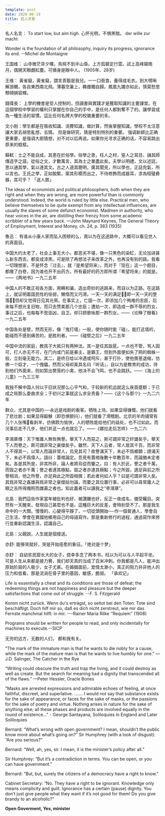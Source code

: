 ```yaml
---
template: post
date: 2020-06-19
title: 拾人牙慧
---
```


名人名言： To start low, but aim high. 心怀光明，不惧黑暗。 der wille zur macht

Wonder is the foundation of all philosophy, inquiry its progress, ignorance its end. --Michel de Montaigne

王国维： 山寺微茫背夕曛，鳥飛不到半山昏。上方孤磬定行雲。試上高峰窺皓月，偶開天眼覷紅塵。可憐身是眼中人。 (1905年、28岁)

王维： 黃雀癡，黃雀癡，謂言青鷇是我兒。一一口銜食，養得成毛衣。到大啁啾解游颺，各自東西南北飛。薄暮空巢上，羇雌獨自歸。鳳凰九雛亦如此，慎莫愁思顦顇損容輝。

錢偉長： 上學的機會是受人控制的，但讀書與實踐才是獲取知識的主要課堂。在這個學校中學習的權利只掌握在你自己的手中，是任何人都剝奪不了的。讓學習成為一種生活的習慣。這比任何名牌大學的校徽重要的多。

文小刚：學生都是在吸收知識、消費知識，做計算，然後掌握知識，學校不太注意讓大家去胡思亂想，去猜。 但是做研究，猜是特別特別的重要。 强调新颖比正确更重要，是强调大胆猜想，对不对以后再说。如果你光寻求正确的话，不容易跳出原来的框框。

蘇軾：士之不能自成，其患在於俗學。俗學之患，枉人之材，窒人之耳目，誦其師傳造字之語，從俗之文，才數萬言，其為士之業盡此矣。夫學以明禮，文以述誌，思以通其學，氣以達其文。古之人道其聰明，廣其聞見，所以學也，正誌完氣，所以言也。王氏之學，正如脫槧，案其形模而出之，不待修飾而成器耳，求為桓璧彜器，其可乎？ 「送人敘」

The ideas of economists and political philosophers, both when they are right and when they are wrong, are more powerful than is commonly understood. Indeed, the world is ruled by little else. Practical men, who believe themselves to be quite exempt from any intellectual influences, are usually the slaves of some defunct economist. Madmen in authority, who hear voices in the air, are distilling their frenzy from some academic scribbler of a few years back. —John Maynard Keynes, The General Theory of Employment, Interest and Money, ch. 24, p. 383 (1935)

魯迅： 有谁从小康人家而坠入困顿的么，我以为在这途路中，大概可以看见世人的真面目。

中国大约太老了，社会上事无大小，都恶劣不堪，像一只黑色的染缸，无论加进甚么新东西去，都变成漆黑。可是除了再想法子来改革之外，也再没有别的路。我看一切理想家，不是怀念『过去』，就『是希望将来』，而对于『现在』这一个题目，都缴了白卷，因为谁也开不出药方。所有最好的药方即所谓『希望将来』的就是。——《两地书》一九二五年

中国人的不敢正视各方面，用瞒和骗，造出奇妙的逃路来，而自以为正路。在这路上，就证明着国民性的怯弱，懒惰而又巧滑。一天一天的满足，即一天一天的堕落，但却又觉得日见其光荣。在事实上，亡国一次，即添加几个殉难的忠臣，后来每不想光复旧物，而只去赞美那几个忠臣；遭劫一次，即造成一群不辱的烈女，事过之后，也每每不思惩凶，自卫，却只顾歌咏那一群烈女。——《论睁了眼看》一九二五年

中国各处是壁，然而无形，像『鬼打墙』一般，使你随时能『碰』，能打这墙的，能碰而不感到痛苦的，是胜利者。——《碰壁之后》一九二五年

中国中流的家庭，教孩子大抵只有两种法。其一是任其跋扈，一点也不管，骂人固可，打人亦无不可，在门内或门前是暴主，是霸王，但到外面便如失了网的蜘蛛一般，立刻毫无能力。其二，是终日给以冷遇或呵斥，甚于打扑，使他畏葸退缩，彷佛一个奴才，一个傀儡，然而父母却美其名曰『听话』，自以为是教育的成功，待到他们外面来，则如暂出樊笼的小禽，他决不会飞鸣，也不会跳跃。——《海上的儿童》一九三三年

我独不解中国人何以于旧状况那么心平气和，于较新的机运就这么疾首蹙额；于已成之局那么委曲求全；于初兴之事就这么求全责备？——《这个与那个》一九二六年

群众，尤其是中国的──永远是戏剧的看客。牺牲上场，如果显得慷慨，他们就看了悲壮剧；如果显得觳觫（即恐惧颤抖），他们就看了滑稽剧。北京的羊肉铺常有几个人张嘴看剥羊，仿佛颇为愉快，人的牺牲能给他们的益处，也不过如此。而况事后走不几步，他们并这一点也就忘了。——《娜拉走后怎样》一九二六



李鴻章傳：天下惟庸人無咎無譽。舉天下人而惡之，斯可謂非常之奸雄矣乎。舉天下人而譽之，斯可謂非常之豪傑矣乎。雖然，天下人云者，常人居其千百，而非常人不得其一，以常人而論非常人，烏見其可？故譽滿天下，未必不爲鄉願；謗滿天下，未必不爲偉人。語曰：蓋棺論定。吾見有蓋棺後數十年數百年，而論猶未定者矣。各是其所是，非其所非，論人者將烏從而鑒之。曰：有人於此，譽之者千萬，而毀之者亦千萬；譽之者達其極點，毀之者亦達其極點；今之所毀，適足與前之所譽相消，他之所譽，亦足與此之所毀相償；若此者何如人乎？曰是可謂非常人矣。其爲非常之姦雄與爲非常之豪傑姑勿論，而要之其位置行事，必非可以尋常庸人之眼之舌所得燭照而雌黃之者也。知此義者可以讀我之“李鴻章”。

北島：我們這些作家當年被批判也好、被讚颺也好，反正一夜成名，備受矚目。突然有一天醒來，發現自己甚麼也不是。這種巨大的反差，會特别受不了。那是我生命中的一大關。慢慢的，心變得平靜了，一切從頭開始──作一個普通人，學會自己生活，學會在異國他鄉用自己的母語寫作。那是重新修行的過程，通過寫作來修行並重新認識生活，認識自己。

北島：父親說，人生就是個接送。

亦舒: 能够哭就好，哭是开始痊愈的象征。「绝对是个梦」 

亦舒： 自幼贫民窟长大的女子，侥幸多念了两本书，枉以为可以与人平起平坐。可是人生从来都是接力赛，我们却天真的当成了百米冲刺。你我都是凡人，能冲出原始阶层的人极少，女子尤甚。在婚姻面前，爱情太渺小，真正的阻力并非他人的压力和低看，那是流淌在骨子里的基因，敏感，脆弱。 「承欢记」



Life is essentially a cheat and its conditions are those of defeat; the redeeming things are not happiness and pleasure but the deeper satisfactions that come out of struggle. --F. S. Fitzgerald

Komm nicht zurück. Wenn du's erträgst, so seitot bei den Toten. Tote sind beschäftigt. Doch hilf mir so, daß es dich nicht zerstreut, wie mir das Fernste manchmal hilft: in mir. ---Rainer Maria Rilke ‘’Requiem‘’ (1908)

Programs should be written for people to read, and only incidentally for machines to execute.--SICP

无穷的远方，无数的人们， 都和我有关。

“The mark of the immature man is that he wants to die nobly for a cause, while the mark of the mature man is that he wants to live humbly for one.” ― J.D. Salinger, The Catcher in the Rye

“Writing could obscure the truth and trap the living, and it could destroy as well as create. But the search for meaning had a dignity that transcended all of the flaws.” —Peter Hessler, Oracle Bones

"Masks are arrested expressions and admirable echoes of feeling, at once faithful, discreet, and superlative. ....... I would not say that substance exists for the sake of appearance, or faces for the sake of masks, or the passions for the sake of poetry and virtue. Nothing arises in nature for the sake of anything else; all these phases and products are involved equally in the round of existence..." - George Santayana, Soliloquies in England and Later Soliloquies


Bernard: “What’s wrong with open government? I mean, shouldn’t the public know more about what’s going on?” Sir Humphrey (with a look of disgust): “Are you serious?” 

Bernard: “Well, ah, yes, sir. I mean, it is the minister’s policy after all.”

Sir Humphrey: “But it’s a contradiction in terms. You can be open, or you can have government.”

Bernard: “But, but, surely the citizens of a democracy have a right to know.”

Cabinet Secretary: “No. They have a right to be ignorant. Knowledge only means complicity and guilt. Ignorance has a certain (pause) dignity. You don’t just give people what they want if it’s not good for them! Do you give brandy to an alcoholic?”

**Open Goverment, Yes, minister**

